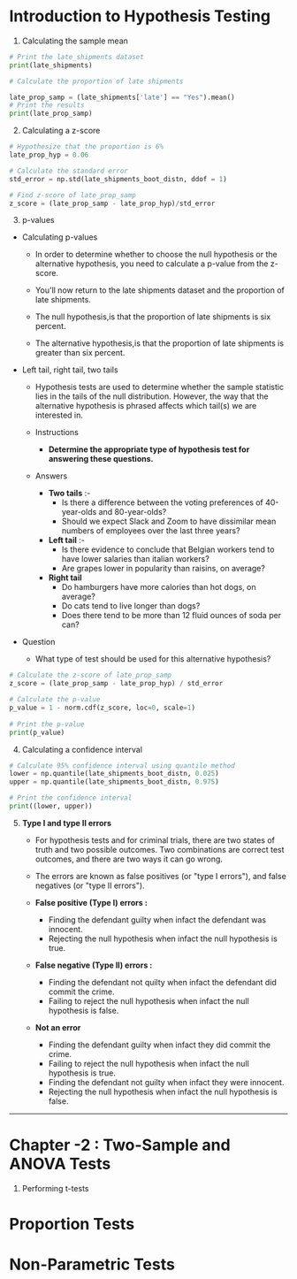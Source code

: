 # Introduction to Hypothesis Testing

1. Calculating the sample mean

```py
# Print the late_shipments dataset
print(late_shipments)

# Calculate the proportion of late shipments

late_prop_samp = (late_shipments['late'] == "Yes").mean()
# Print the results
print(late_prop_samp)
```

2. Calculating a z-score

```py
# Hypothesize that the proportion is 6%
late_prop_hyp = 0.06

# Calculate the standard error
std_error = np.std(late_shipments_boot_distn, ddof = 1)

# Find z-score of late_prop_samp
z_score = (late_prop_samp - late_prop_hyp)/std_error
```

3. p-values

* Calculating p-values
    * In order to determine whether to choose the null hypothesis or the alternative hypothesis, you need to calculate a p-value from the z-score.

    * You'll now return to the late shipments dataset and the proportion of late shipments.

    * The null hypothesis,is that the proportion of late shipments is six percent.

    * The alternative hypothesis,is that the proportion of late shipments is greater than six percent.


* Left tail, right tail, two tails
    * Hypothesis tests are used to determine whether the sample statistic lies in the tails of the null distribution. However, the way that the alternative hypothesis is phrased affects which tail(s) we are interested in.

    * Instructions
        * **Determine the appropriate type of hypothesis test for answering these questions.**
    * Answers
        * **Two tails** :- 
            * Is there a difference between the voting preferences of 40-year-olds and 80-year-olds?
            * Should we expect Slack and Zoom to have dissimilar mean numbers of employees over the last three years?
        * **Left tail** :-
            * Is there evidence to conclude that Belgian workers tend to have lower salaries than italian workers?
            * Are grapes lower in popularity than raisins, on average?
        * **Right tail**
            * Do hamburgers have more calories than hot dogs, on average?
            * Do cats tend to live longer than dogs?
            * Does there tend to be more than 12 fluid ounces of soda per can?

* Question
    * What type of test should be used for this alternative hypothesis?

```py
# Calculate the z-score of late_prop_samp
z_score = (late_prop_samp - late_prop_hyp) / std_error

# Calculate the p-value
p_value = 1 - norm.cdf(z_score, loc=0, scale=1)
                 
# Print the p-value
print(p_value) 
```


4. Calculating a confidence interval

```py
# Calculate 95% confidence interval using quantile method
lower = np.quantile(late_shipments_boot_distn, 0.025)
upper = np.quantile(late_shipments_boot_distn, 0.975)

# Print the confidence interval
print((lower, upper))
```


5. **Type I and type II errors**
    * For hypothesis tests and for criminal trials, there are two states of truth and two possible outcomes. Two combinations are correct test outcomes, and there are two ways it can go wrong.

    * The errors are known as false positives (or "type I errors"), and false negatives (or "type II errors").

    * **False positive (Type I) errors :**
        * Finding the defendant guilty when infact the defendant was innocent.
        * Rejecting the null hypothesis when infact the null hypothesis is true.

    * **False negative (Type II) errors :** 
        * Finding the defendant not quilty when infact the defendant did commit the crime.
        * Failing to reject the null hypothesis when infact the null hypothesis is false.

    * **Not an error**
        * Finding the defendant guilty when infact they did commit the crime.
        * Failing to reject the null hypothesis when infact the null hypothesis is true.
        * Finding the defendant not guilty when infact they were innocent.
        * Rejecting the null hypothesis when infact the null hypothesis is false.


---------------------------------------------------------------------------------------------------------------------------------------------------------------------------

# Chapter -2 : Two-Sample and ANOVA Tests

1. Performing t-tests


# Proportion Tests


# Non-Parametric Tests
























